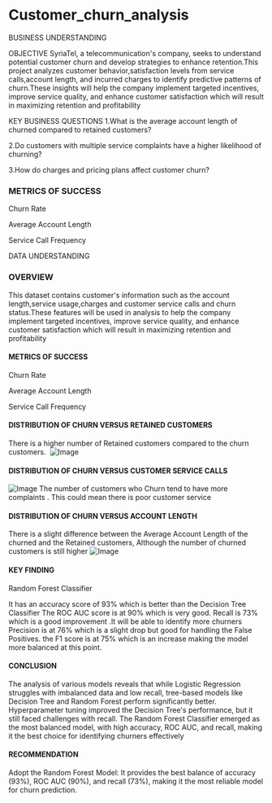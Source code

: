 # Customer_churn_analysis

BUSINESS UNDERSTANDING

OBJECTIVE
SyriaTel, a telecommunication's company, seeks to understand potential customer churn and develop strategies to enhance retention.This project analyzes customer behavior,satisfaction levels from service calls,account length, and incurred charges to identify predictive patterns of churn.These insights will help the company implement targeted incentives, improve service quality, and enhance customer satisfaction which will result in maximizing retention and profitability

KEY BUSINESS QUESTIONS
1.What is the average account length of churned compared to retained customers?

2.Do customers with multiple service complaints have a higher likelihood of churning?

3.How do charges and pricing plans affect customer churn?

### METRICS OF SUCCESS
Churn Rate​

Average Account Length​

Service Call Frequency​

DATA UNDERSTANDING

### OVERVIEW

This dataset contains customer's information such as the account length,service usage,charges and customer service calls and churn status.These features will be used in analysis to help the company implement targeted incentives, improve service quality, and enhance customer satisfaction which will result in maximizing retention and profitability


#### METRICS OF SUCCESS​

Churn Rate​

Average Account Length​

Service Call Frequency​
  ​

#### DISTRIBUTION OF CHURN VERSUS RETAINED CUSTOMERS​

There is a higher number of Retained customers compared to the churn customers. ​
![Image](https://github.com/user-attachments/assets/75d8ef5b-74f5-4889-8b45-3ef9cccd5439)

#### DISTRIBUTION OF CHURN VERSUS  CUSTOMER SERVICE CALLS ​
![Image](https://github.com/user-attachments/assets/bbc0b0ed-1467-44bb-aaa1-3a43221c67a1)
The number of customers who Churn tend to have more complaints .​
This could mean there is poor customer service​

#### DISTRIBUTION OF CHURN VERSUS  ACCOUNT LENGTH​
There is a slight difference between the Average Account Length of the churned and the Retained customers, Although the number of churned customers is still higher​
![Image](https://github.com/user-attachments/assets/90a43bbc-23f9-4371-b8f2-4769ef4ec242)
#### KEY FINDING

Random Forest Classifier​

It has an accuracy score of 93% which is better than the Decision Tree Classifier The ROC AUC score is at 90% which is very good. Recall is 73% which is a good improvement .It will be able to identify more churners Precision is at 76% which is a slight drop but good for handling the False Positives. the F1 score is at 75% which is an increase making the model more balanced at this point.

#### CONCLUSION​
The analysis of various models reveals that while Logistic Regression struggles with imbalanced data and low recall, tree-based models like Decision Tree and Random Forest perform significantly better. Hyperparameter tuning improved the Decision Tree's performance, but it still faced challenges with recall. The Random Forest Classifier emerged as the most balanced model, with high accuracy, ROC AUC, and recall, making it the best choice for identifying churners effectively​

#### RECOMMENDATION​

Adopt the Random Forest Model:​
It provides the best balance of accuracy (93%), ROC AUC (90%), and recall (73%), making it the most reliable model for churn prediction.​
